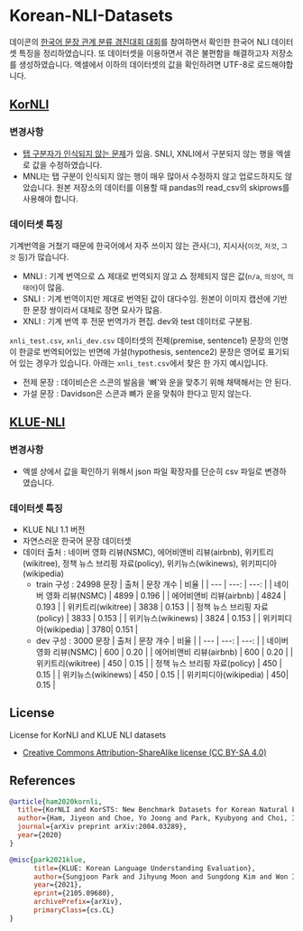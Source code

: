 # Korean-NLI-Datasets

데이콘의 [한국어 문장 관계 분류 경진대회 대회](https://dacon.io/competitions/official/235875/overview/description)를 참여하면서 확인한 한국어 NLI 데이터셋 특징을 정리하였습니다. 또 데이터셋을 이용하면서 겪은 불편함을 해결하고자 저장소를 생성하였습니다. 엑셀에서 이하의 데이터셋의 값을 확인하려면 UTF-8로 로드해야합니다.


## [KorNLI](https://github.com/kakaobrain/KorNLUDatasets)
### 변경사항
- [탭 구분자가 인식되지 않는 문제](https://github.com/kakaobrain/KorNLUDatasets/issues/4)가 있음. SNLI, XNLI에서 구분되지 않는 행을 엑셀로 값을 수정하였습니다.
- MNLI는 탭 구분이 인식되지 않는 행이 매우 많아서 수정하지 않고 업로드하지도 않았습니다. 원본 저장소의 데이터를 이용할 때 pandas의 read_csv의 skiprows를 사용해야 합니다.


### 데이터셋 특징

기계번역을 거쳤기 때문에 한국어에서 자주 쓰이지 않는 관사(`그`), 지시사(`이것`, `저것`, `그것` 등)가 많습니다.
- MNLI : 기계 번역으로 △ 제대로 번역되지 않고 △ 정제되지 않은 값(`n/a`, `의성어`, `의태어`)이 많음. 
- SNLI : 기계 번역이지만 제대로 번역된 값이 대다수임. 원본이 이미지 캡션에 기반한 문장 쌍이라서 대체로 장면 묘사가 많음.
- XNLI : 기계 번역 후 전문 번역가가 편집. dev와 test 데이터로 구분됨.

`xnli_test.csv`, `xnli_dev.csv` 데이터셋의 전제(premise, sentence1) 문장의 인명이 한글로 번역되어있는 반면에 가설(hypothesis, sentence2) 문장은 영어로 표기되어 있는 경우가 있습니다. 아래는 `xnli_test.csv`에서 찾은 한 가지 예시입니다.
- 전제 문장 : 데이비슨은 스콘의 발음을 '뼈'와 운을 맞추기 위해 채택해서는 안 된다.
- 가설 문장 : Davidson은 스콘과 뼈가 운을 맞춰야 한다고 믿지 않는다.


## [KLUE-NLI](https://github.com/KLUE-benchmark/KLUE)
### 변경사항
- 엑셀 상에서 값을 확인하기 위해서 json 파일 확장자를 단순히 csv 파일로 변경하였습니다.


### 데이터셋 특징
- KLUE NLI 1.1 버전 
- 자연스러운 한국어 문장 데이터셋
- 데이터 출처 : 네이버 영화 리뷰(NSMC), 에어비앤비 리뷰(airbnb), 위키트리(wikitree), 정책 뉴스 브리핑 자료(policy), 위키뉴스(wikinews), 위키피디아(wikipedia) 
  - train 구성 : 24998 문장
    | 출처 |  문장 개수 | 비율 |
    | --- | ---: | ---: |
    | 네이버 영화 리뷰(NSMC) | 4899 | 0.196 |
    | 에어비앤비 리뷰(airbnb) | 4824 | 0.193 | 
    | 위키트리(wikitree) | 3838 | 0.153 | 
    | 정책 뉴스 브리핑 자료(policy) | 3833 | 0.153 |
    | 위키뉴스(wikinews) | 3824 | 0.153 |
    | 위키피디아(wikipedia) | 3780| 0.151 |
  - dev 구성 : 3000 문장
    | 출처 |  문장 개수 | 비율 |
    | --- | ---: | ---: |
    | 네이버 영화 리뷰(NSMC) | 600 | 0.20 |
    | 에어비앤비 리뷰(airbnb) | 600 | 0.20 | 
    | 위키트리(wikitree) | 450 | 0.15 | 
    | 정책 뉴스 브리핑 자료(policy) | 450 | 0.15 |
    | 위키뉴스(wikinews) | 450 | 0.15 |
    | 위키피디아(wikipedia) | 450| 0.15 |

## License
License for KorNLI and KLUE NLI datasets
- [Creative Commons Attribution-ShareAlike license (CC BY-SA 4.0)](http://creativecommons.org/licenses/by-sa/4.0/)



## References
```bibtex
@article{ham2020kornli,
  title={KorNLI and KorSTS: New Benchmark Datasets for Korean Natural Language Understanding},
  author={Ham, Jiyeon and Choe, Yo Joong and Park, Kyubyong and Choi, Ilji and Soh, Hyungjoon},
  journal={arXiv preprint arXiv:2004.03289},
  year={2020}
}

@misc{park2021klue,
      title={KLUE: Korean Language Understanding Evaluation},
      author={Sungjoon Park and Jihyung Moon and Sungdong Kim and Won Ik Cho and Jiyoon Han and Jangwon Park and Chisung Song and Junseong Kim and Yongsook Song and Taehwan Oh and Joohong Lee and Juhyun Oh and Sungwon Lyu and Younghoon Jeong and Inkwon Lee and Sangwoo Seo and Dongjun Lee and Hyunwoo Kim and Myeonghwa Lee and Seongbo Jang and Seungwon Do and Sunkyoung Kim and Kyungtae Lim and Jongwon Lee and Kyumin Park and Jamin Shin and Seonghyun Kim and Lucy Park and Alice Oh and Jungwoo Ha and Kyunghyun Cho},
      year={2021},
      eprint={2105.09680},
      archivePrefix={arXiv},
      primaryClass={cs.CL}
}
```
